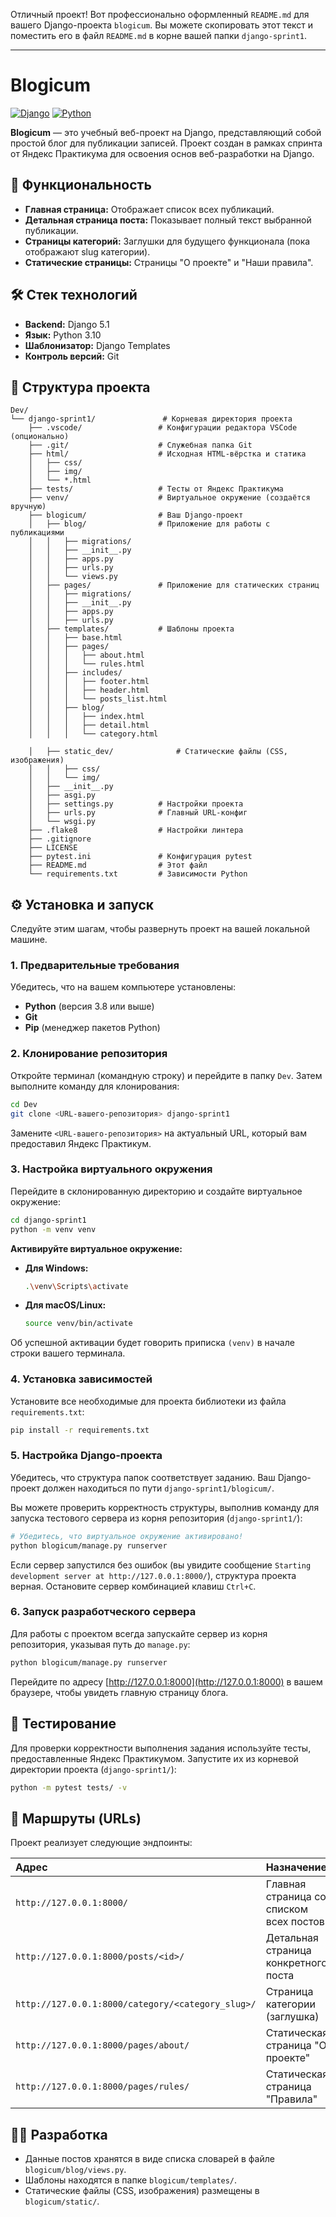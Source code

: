 Отличный проект! Вот профессионально оформленный `README.md` для вашего Django-проекта `blogicum`. Вы можете скопировать этот текст и поместить его в файл `README.md` в корне вашей папки `django-sprint1`.

***

# Blogicum

[![Django](https://img.shields.io/badge/Django-5.1-092E20?logo=django)](https://www.djangoproject.com/)
[![Python](https://img.shields.io/badge/Python-3.10-3776AB?logo=python)](https://www.python.org/)

**Blogicum** — это учебный веб-проект на Django, представляющий собой простой блог для публикации записей. Проект создан в рамках спринта от Яндекс Практикума для освоения основ веб-разработки на Django.

## 🚀 Функциональность

*   **Главная страница:** Отображает список всех публикаций.
*   **Детальная страница поста:** Показывает полный текст выбранной публикации.
*   **Страницы категорий:** Заглушки для будущего функционала (пока отображают slug категории).
*   **Статические страницы:** Страницы "О проекте" и "Наши правила".

## 🛠 Стек технологий

*   **Backend:** Django 5.1
*   **Язык:** Python 3.10
*   **Шаблонизатор:** Django Templates
*   **Контроль версий:** Git

## 📁 Структура проекта

```
Dev/
└── django-sprint1/               # Корневая директория проекта
    ├── .vscode/                 # Конфигурации редактора VSCode (опционально)
    ├── .git/                    # Служебная папка Git
    ├── html/                    # Исходная HTML-вёрстка и статика
    │   ├── css/
    │   ├── img/
    │   └── *.html
    ├── tests/                   # Тесты от Яндекс Практикума
    ├── venv/                    # Виртуальное окружение (создаётся вручную)
    ├── blogicum/                # Ваш Django-проект
    │   ├── blog/                # Приложение для работы с публикациями
    │   │   ├── migrations/
    │   │   ├── __init__.py
    │   │   ├── apps.py
    │   │   ├── urls.py
    │   │   └── views.py
    │   ├── pages/               # Приложение для статических страниц
    │   │   ├── migrations/
    │   │   ├── __init__.py
    │   │   ├── apps.py
    │   │   ├── urls.py
    │   ├── templates/           # Шаблоны проекта
    │   │   ├── base.html
    │   │   ├── pages/
    │   │   │   ├── about.html
    │   │   │   └── rules.html
    │   │   ├── includes/
    │   │   │   ├── footer.html
    │   │   │   ├── header.html
    │   │   │   └── posts_list.html
    │   │   ├── blog/
    │   │   │   ├── index.html
    │   │   │   ├── detail.html
    │   │   │   └── category.html

    │   ├── static_dev/              # Статические файлы (CSS, изображения)
    │   │   ├── css/
    │   │   └── img/
    │   ├── __init__.py
    │   ├── asgi.py
    │   ├── settings.py          # Настройки проекта
    │   ├── urls.py              # Главный URL-конфиг
    │   └── wsgi.py
    ├── .flake8                  # Настройки линтера
    ├── .gitignore
    ├── LICENSE
    ├── pytest.ini               # Конфигурация pytest
    ├── README.md                # Этот файл
    └── requirements.txt         # Зависимости Python
```

## ⚙️ Установка и запуск

Следуйте этим шагам, чтобы развернуть проект на вашей локальной машине.

### 1. Предварительные требования

Убедитесь, что на вашем компьютере установлены:
*   **Python** (версия 3.8 или выше)
*   **Git**
*   **Pip** (менеджер пакетов Python)

### 2. Клонирование репозитория

Откройте терминал (командную строку) и перейдите в папку `Dev`. Затем выполните команду для клонирования:

```bash
cd Dev
git clone <URL-вашего-репозитория> django-sprint1
```

Замените `<URL-вашего-репозитория>` на актуальный URL, который вам предоставил Яндекс Практикум.

### 3. Настройка виртуального окружения

Перейдите в склонированную директорию и создайте виртуальное окружение:

```bash
cd django-sprint1
python -m venv venv
```

**Активируйте виртуальное окружение:**
*   **Для Windows:**
    ```bash
    .\venv\Scripts\activate
    ```
*   **Для macOS/Linux:**
    ```bash
    source venv/bin/activate
    ```
Об успешной активации будет говорить приписка `(venv)` в начале строки вашего терминала.

### 4. Установка зависимостей

Установите все необходимые для проекта библиотеки из файла `requirements.txt`:

```bash
pip install -r requirements.txt
```

### 5. Настройка Django-проекта

Убедитесь, что структура папок соответствует заданию. Ваш Django-проект должен находиться по пути `django-sprint1/blogicum/`.

Вы можете проверить корректность структуры, выполнив команду для запуска тестового сервера из корня репозитория (`django-sprint1/`):

```bash
# Убедитесь, что виртуальное окружение активировано!
python blogicum/manage.py runserver
```

Если сервер запустился без ошибок (вы увидите сообщение `Starting development server at http://127.0.0.1:8000/`), структура проекта верная. Остановите сервер комбинацией клавиш `Ctrl+C`.

### 6. Запуск разработческого сервера

Для работы с проектом всегда запускайте сервер из корня репозитория, указывая путь до `manage.py`:

```bash
python blogicum/manage.py runserver
```

Перейдите по адресу [http://127.0.0.1:8000](http://127.0.0.1:8000) в вашем браузере, чтобы увидеть главную страницу блога.

## 🧪 Тестирование

Для проверки корректности выполнения задания используйте тесты, предоставленные Яндекс Практикумом. Запустите их из корневой директории проекта (`django-sprint1/`):

```bash
python -m pytest tests/ -v
```

## 📌 Маршруты (URLs)

Проект реализует следующие эндпоинты:

| Адрес | Назначение |
| :--- | :--- |
| `http://127.0.0.1:8000/` | Главная страница со списком всех постов |
| `http://127.0.0.1:8000/posts/<id>/` | Детальная страница конкретного поста |
| `http://127.0.0.1:8000/category/<category_slug>/` | Страница категории (заглушка) |
| `http://127.0.0.1:8000/pages/about/` | Статическая страница "О проекте" |
| `http://127.0.0.1:8000/pages/rules/` | Статическая страница "Правила" |

## 👨‍💻 Разработка

* Данные постов хранятся в виде списка словарей в файле `blogicum/blog/views.py`.
* Шаблоны находятся в папке `blogicum/templates/`.
* Статические файлы (CSS, изображения) размещены в `blogicum/static/`.

